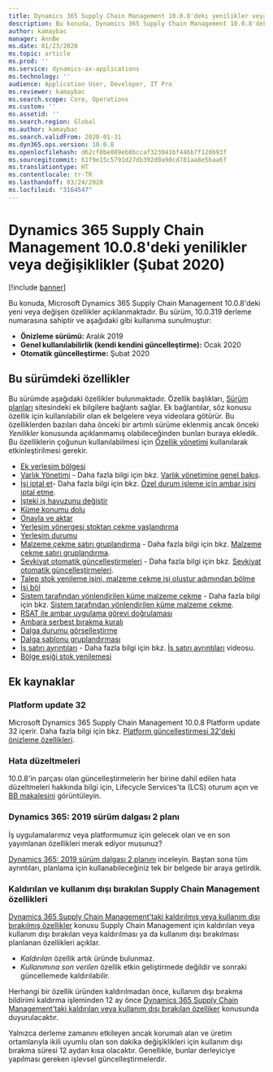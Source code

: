 ```yaml
---
title: Dynamics 365 Supply Chain Management 10.0.8'deki yenilikler veya değişiklikler (Şubat 2020)
description: Bu konuda, Dynamics 365 Supply Chain Management 10.0.8'deki yeni veya değişen özellikler açıklanmaktadır.
author: kamaybac
manager: AnnBe
ms.date: 01/23/2020
ms.topic: article
ms.prod: ''
ms.service: dynamics-ax-applications
ms.technology: ''
audience: Application User, Developer, IT Pro
ms.reviewer: kamaybac
ms.search.scope: Core, Operations
ms.custom: ''
ms.assetid: ''
ms.search.region: Global
ms.author: kamaybac
ms.search.validFrom: 2020-01-31
ms.dyn365.ops.version: 10.0.8
ms.openlocfilehash: d62cf8be089eb8bccaf323041bf446b7f120b93f
ms.sourcegitcommit: 61f9e15c5791d27db392d0a90cd781aa8e5baa6f
ms.translationtype: HT
ms.contentlocale: tr-TR
ms.lasthandoff: 03/24/2020
ms.locfileid: "3164547"
---
```

# <a name="whats-new-or-changed-in-dynamics-365-supply-chain-management-1008-february-2020"></a>Dynamics 365 Supply Chain Management 10.0.8'deki yenilikler veya değişiklikler (Şubat 2020)

[!include [banner](../includes/banner.md)]

Bu konuda, Microsoft Dynamics 365 Supply Chain Management 10.0.8'deki yeni veya değişen özellikler açıklanmaktadır. Bu sürüm, 10.0.319 derleme numarasına sahiptir ve aşağıdaki gibi kullanıma sunulmuştur:

- **Önizleme sürümü:** Aralık 2019
- **Genel kullanılabilirlik (kendi kendini güncelleştirme):** Ocak 2020
- **Otomatik güncelleştirme:** Şubat 2020

## <a name="features-included-in-this-release"></a>Bu sürümdeki özellikler

Bu sürümde aşağıdaki özellikler bulunmaktadır. Özellik başlıkları, [Sürüm planları](https://docs.microsoft.com/dynamics365/release-plans/) sitesindeki ek bilgilere bağlantı sağlar. Ek bağlantılar, söz konusu özellik için kullanılabilir olan ek belgelere veya videolara götürür. Bu özelliklerden bazıları daha önceki bir artımlı sürüme eklenmiş ancak önceki *Yenilikler* konusunda açıklanmamış olabileceğinden bunları buraya ekledik. Bu özelliklerin çoğunun kullanılabilmesi için [Özellik yönetimi](../../fin-ops-core/fin-ops/get-started/feature-management/feature-management-overview.md) kullanılarak etkinleştirilmesi gerekir.

- [Ek yerleşim bölgesi](https://docs.microsoft.com/dynamics365-release-plan/2019wave2/dynamics365-supply-chain-management/additional-location-zone)
- [Varlık Yönetimi](https://docs.microsoft.com/dynamics365-release-plan/2019wave2/dynamics365-supply-chain-management/dynamics-365-asset-management) - Daha fazla bilgi için bkz. [Varlık yönetimine genel bakış](../asset-management/index.md).
- [İşi iptal et](https://docs.microsoft.com/dynamics365-release-plan/2019wave2/dynamics365-supply-chain-management/cancel-work)- Daha fazla bilgi için bkz. [Özel durum işleme için ambar işini iptal etme](../warehousing/cancel-warehouse-work.md).
- [İşteki iş havuzunu değiştir](https://docs.microsoft.com/dynamics365-release-plan/2019wave2/dynamics365-supply-chain-management/change-work-pool-work)
- [Küme konumu dolu](https://docs.microsoft.com/dynamics365-release-plan/2019wave2/dynamics365-supply-chain-management/cluster-position-full)
- [Onayla ve aktar](https://docs.microsoft.com/dynamics365-release-plan/2019wave2/dynamics365-supply-chain-management/confirm-transfer)
- [Yerleşim yönergesi stoktan çekme yaşlandırma](https://docs.microsoft.com/dynamics365-release-plan/2019wave2/dynamics365-supply-chain-management/location-directive-inventory-picking-aging)
- [Yerleşim durumu](https://docs.microsoft.com/dynamics365-release-plan/2019wave2/dynamics365-supply-chain-management/location-status)
- [Malzeme çekme satırı gruplandırma](https://docs.microsoft.com/dynamics365-release-plan/2019wave2/dynamics365-supply-chain-management/pick-line-grouping) - Daha fazla bilgi için bkz. [Malzeme çekme satırı gruplandırma](../warehousing/pick-line-grouping.md).
- [Sevkiyat otomatik güncelleştirmeleri](https://docs.microsoft.com/dynamics365-release-plan/2019wave2/dynamics365-supply-chain-management/shipment-auto-update) - Daha fazla bilgi için bkz. [Sevkiyat otomatik güncelleştirmeleri](../warehousing/auto-update-shipment.md).
- [Talep stok yenileme işini, malzeme çekme işi oluştur adımından bölme](https://docs.microsoft.com/dynamics365-release-plan/2019wave2/dynamics365-supply-chain-management/split-demand-replenishment-work-create-pick-work-step)
- [İşi böl](https://docs.microsoft.com/dynamics365-release-plan/2019wave2/dynamics365-supply-chain-management/split-work)
- [Sistem tarafından yönlendirilen küme malzeme çekme](https://docs.microsoft.com/dynamics365-release-plan/2019wave2/dynamics365-supply-chain-management/system-directed-cluster-picking) - Daha fazla bilgi için bkz. [Sistem tarafından yönlendirilen küme malzeme çekme](../warehousing/system-directed-cluster-pick.md).
- [RSAT ile ambar uygulama görevi doğrulaması](https://docs.microsoft.com/dynamics365-release-plan/2019wave2/dynamics365-supply-chain-management/warehouse-app-task-validation-rsat)
- [Ambara serbest bırakma kuralı](https://docs.microsoft.com/dynamics365-release-plan/2019wave2/dynamics365-supply-chain-management/warehouse-release-rule)
- [Dalga durumu görselleştirme](https://docs.microsoft.com/dynamics365-release-plan/2019wave2/dynamics365-supply-chain-management/wave-status-visualization)
- [Dalga şablonu gruplandırması](https://docs.microsoft.com/dynamics365-release-plan/2019wave2/dynamics365-supply-chain-management/wave-template-grouping)
- [İş satırı ayrıntıları](https://docs.microsoft.com/dynamics365-release-plan/2019wave2/dynamics365-supply-chain-management/work-line-details) - Daha fazla bilgi için bkz. [İş satırı ayrıntıları](https://www.microsoft.com/videoplayer/embed/RE4fcYN) videosu.
- [Bölge eşiği stok yenilemesi](https://docs.microsoft.com/dynamics365-release-plan/2019wave2/dynamics365-supply-chain-management/zone-threshold-replenishment)

## <a name="additional-resources"></a>Ek kaynaklar

### <a name="platform-update-32"></a>Platform update 32

Microsoft Dynamics 365 Supply Chain Management 10.0.8 Platform update 32 içerir. Daha fazla bilgi için bkz. [Platform güncelleştirmesi 32'deki önizleme özellikleri](../../fin-ops-core/dev-itpro/get-started/whats-new-platform-update-32.md).

### <a name="bug-fixes"></a>Hata düzeltmeleri 

10.0.8'in parçası olan güncelleştirmelerin her birine dahil edilen hata düzeltmeleri hakkında bilgi için, Lifecycle Services'ta (LCS) oturum açın ve [BB makalesini](https://fix.lcs.dynamics.com/Issue/Details?kb=0&bugId=400368&dbType=3&qc=8405de0733ac4045859057a4e710a3ef07637ce2485f6a317ea49efe6f67f35f) görüntüleyin.

### <a name="dynamics-365-2019-release-wave-2-plan"></a>Dynamics 365: 2019 sürüm dalgası 2 planı

İş uygulamalarımız veya platformumuz için gelecek olan ve en son yayımlanan özellikleri merak ediyor musunuz?

[Dynamics 365: 2019 sürüm dalgası 2 planını](https://docs.microsoft.com/dynamics365-release-plan/2019wave2/index) inceleyin. Baştan sona tüm ayrıntıları, planlama için kullanabileceğiniz tek bir belgede bir araya getirdik.

### <a name="removed-and-deprecated-supply-chain-management-features"></a>Kaldırılan ve kullanım dışı bırakılan Supply Chain Management özellikleri

[Dynamics 365 Supply Chain Management'taki kaldırılmış veya kullanım dışı bırakılmış özellikler](removed-deprecated-features-scm-updates.md) konusu Supply Chain Management için kaldırılan veya kullanım dışı bırakılan veya kaldırılması ya da kullanım dışı bırakılması planlanan özellikleri açıklar.

- *Kaldırılan* özellik artık üründe bulunmaz.
- *Kullanımına son verilen* özellik etkin geliştirmede değildir ve sonraki güncellemede kaldırılabilir.

Herhangi bir özellik üründen kaldırılmadan önce, kullanım dışı bırakma bildirimi kaldırma işleminden 12 ay önce [Dynamics 365 Supply Chain Management'taki kaldırılan veya kullanım dışı bırakılan özelliker](removed-deprecated-features-scm-updates.md) konusunda duyurulacaktır.

Yalnızca derleme zamanını etkileyen ancak korumalı alan ve üretim ortamlarıyla ikili uyumlu olan son dakika değişiklikleri için kullanım dışı bırakma süresi 12 aydan kısa olacaktır. Genellikle, bunlar derleyiciye yapılması gereken işlevsel güncelleştirmelerdir.
